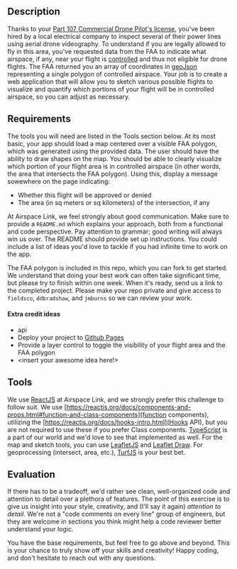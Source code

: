 ## Description

Thanks to your [Part 107 Commercial Drone Pilot's license](https://www.faa.gov/uas/), you've been hired by a local electrical company to inspect several of their power lines using aerial drone videography. To understand if you are legally allowed to fly in this area, you've requested data from the FAA to indicate what airspace, if any, near your flight is [controlled](https://www.faa.gov/uas/recreational_fliers/where_can_i_fly/airspace_101/) and thus not eligible for drone flights. The FAA returned you an array of coordinates in [geoJson](https://geojson.org/) representing a single polygon of controlled airspace. Your job is to create a web application that will allow you to sketch various possible flights to visualize and quantify which portions of your flight will be in controlled airspace, so you can adjust as necessary.

## Requirements

The tools you will need are listed in the Tools section below. At its most basic, your app should load a map centered over a visible FAA polygon, which was generated using the provided data. The user should have the ability to draw shapes on the map. You should be able to clearly visualize which portion of your flight area is in controlled airspace (in other words, the area that intersects the FAA polygon). Using this, display a message sowewhere on the page indicating:
- Whether this flight will be approved or denied
- The area (in sq meters or sq kilometers) of the intersection, if any

At Airspace Link, we feel strongly about good communication. Make sure to provide a `README.md` which explains your approach, both from a functional and code perspective. Pay attention to grammar; good writing will always win us over. The README should provide set up instructions. You could include a list of ideas you'd love to tackle if you had infinite time to work on the app.

The FAA polygon is included in this repo, which you can fork to get started. We understand that doing your best work can often take significant time, but please try to finish within one week. When it's ready, send us a link to the completed project. Please make your repo private and give access to `fieldsco`, `ddbradshaw`, and `jmburns` so we can review your work.

#### Extra credit ideas

- api
- Deploy your project to [Github Pages](https://pages.github.com/)
- Provide a layer control to toggle the visibility of your flight area and the FAA polygon
- <insert your awesome idea here!>

## Tools

We use [ReactJS](https://reactjs.org/) at Airspace Link, and we strongly prefer this challenge to follow suit. We use [https://reactjs.org/docs/components-and-props.html#function-and-class-components](function components), utilizing the [https://reactjs.org/docs/hooks-intro.html](Hooks API), but you are not required to use these if you prefer Class  components. [TypeScript](https://www.typescriptlang.org/) is a part of our world and we'd love to see that implemented as well. For the map and sketch tools, you can use [LeafletJS](https://leafletjs.com/) and [Leaflet Draw](http://leaflet.github.io/Leaflet.draw/docs/leaflet-draw-latest.html). For geoprocessing (intersect, area, etc.), [TurfJS](https://turfjs.org/) is your best bet.

## Evaluation

If there has to be a tradeoff, we'd rather see clean, well-organized code and attention to detail over a plethora of features. The point of this exercise is to give us insight into your style, creativity, and (I'll say it again) _attention to detail_. We're not a "code comments on every line" group of engineers, but they are welcome in sections you think might help a code reviewer better understand your logic.

You have the base requirements, but feel free to go above and beyond. This is your chance to truly show off your skills and creativity! Happy coding, and don't hesitate to reach out with any questions.
